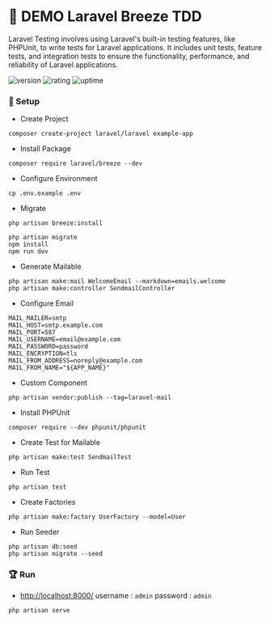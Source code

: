 # 🎉 DEMO Laravel Breeze TDD

Laravel Testing involves using Laravel's built-in testing features, like PHPUnit, to write tests for Laravel applications. It includes unit tests, feature tests, and integration tests to ensure the functionality, performance, and reliability of Laravel applications.

![version](https://img.shields.io/badge/version-1.0-blue)
![rating](https://img.shields.io/badge/rating-★★★★★-yellow)
![uptime](https://img.shields.io/badge/uptime-100%25-brightgreen)

### 🚀 Setup

- Create Project

```shell
composer create-project laravel/laravel example-app
```

- Install Package

```shell
composer require laravel/breeze --dev
```

- Configure Environment

```shell
cp .env.example .env
```

- Migrate

```
php artisan breeze:install
 
php artisan migrate
npm install
npm run dev
```

- Generate Mailable

```
php artisan make:mail WelcomeEmail --markdown=emails.welcome
php artisan make:controller SendmailController
```

- Configure Email

```
MAIL_MAILER=smtp
MAIL_HOST=smtp.example.com
MAIL_PORT=587
MAIL_USERNAME=email@example.com
MAIL_PASSWORD=password
MAIL_ENCRYPTION=tls
MAIL_FROM_ADDRESS=noreply@example.com
MAIL_FROM_NAME="${APP_NAME}"
```

- Custom Component

```
php artisan vendor:publish --tag=laravel-mail
```

- Install PHPUnit

```
composer require --dev phpunit/phpunit
```

- Create Test for Mailable

```
php artisan make:test SendmailTest
```

- Run Test

```
php artisan test
```

- Create Factories

```
php artisan make:factory UserFactory --model=User
```

- Run Seeder

```
php artisan db:seed
php artisan migrate --seed
```

### 🏆 Run

- [http://localhost:8000/](http://localhost:8000/) username : `admin` password : `admin`

```shell
php artisan serve
```
